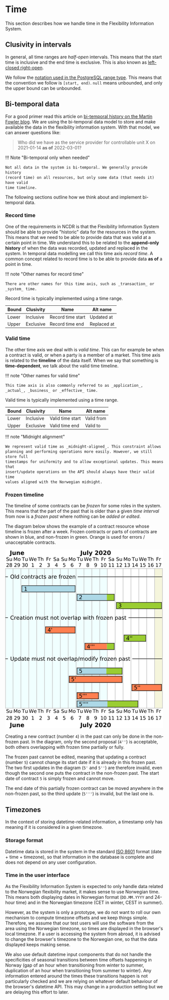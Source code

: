 # Time

This section describes how we handle time in the Flexibility Information System.

## Clusivity in intervals

In general, all time ranges are _half-open_ intervals. This means that the start
time is inclusive and the end time is exclusive. This is also known as
[left-closed right-open](https://en.wikipedia.org/wiki/Interval_(mathematics)).

We follow the
[notation used in the PostgreSQL range type](https://www.postgresql.org/docs/15/rangetypes.html#RANGETYPES-IO).
This means that the convention we follow is `[start, end)`. `null` means
unbounded, and only the upper bound can be unbounded.

## Bi-temporal data

For a good primer read this article on
[bi-temporal history on the Martin Fowler blog](https://martinfowler.com/articles/bitemporal-history.html).
We are using the bi-temporal data model to store and make available the data in
the flexibility information system. With that model, we can answer questions
like:

> Who did we have as the service provider for controllable unit X on 2021-01-14
> **as of** 2022-03-01?

!!! Note "Bi-temporal only when needed"

    Not all data in the system is bi-temporal. We generally provide history
    (record time) on all resources, but only some data (that needs it) have valid
    time timeline.

The following sections outline how we think about and implement
bi-temporal data.

### Record time

One of the requirements in NCDR is that the Flexibility Information System
should be able to provide "historic" data for the resources in the system. This
means that we need to be able to provide data that was valid at a certain point
in time. We understand this to be related to the **append-only history** of when
the data was recorded, updated and replaced in the system. In temporal data
modelling we call this time axis _record time_. A common concept related to
record time is to be able to provide data **as of** a point in time.

!!! note "Other names for record time"

    There are other names for this time axis, such as _transaction_ or _system_ time.

Record time is typically implemented using a time range.

| Bound | Clusivity | Name              | Alt name    |
|-------|-----------|-------------------|-------------|
| Lower | Inclusive | Record time start | Updated at  |
| Upper | Exclusive | Record time end   | Replaced at |

### Valid time

The other time axis we deal with is _valid time_. This can for example be when a
contract is valid, or when a party is a member of a market. This time axis is
related to the **timeline** of the data itself. When we say that something is
**time-dependent**, we talk about the valid time timeline.

!!! note "Other names for valid time"

    This time axis is also commonly referred to as _application_, _actual_, _business_ or _effective_ time.

Valid time is typically implemented using a time range.

| Bound | Clusivity | Name             | Alt name   |
|-------|-----------|------------------|------------|
| Lower | Inclusive | Valid time start | Valid from |
| Upper | Exclusive | Valid time end   | Valid to   |

!!! note "Midnight alignment"

    We represent valid time as _midnight-aligned_. This constraint allows
    planning and performing operations more easily. However, we still store full
    timestamps for uniformity and to allow exceptional updates. This means that
    insert/update operations on the API should always have their valid time
    values aligned with the Norwegian midnight.

### Frozen timeline

The timeline of some contracts can be _frozen_ for some roles in the system.
This means that the part of the past that is older than a given _time interval_
from now is a _frozen past_ where nothing can be _added or edited_.

The diagram below shows the example of a contract resource whose timeline is
frozen after a week. Frozen contracts or parts of contracts are shown in blue,
and non-frozen in green. Orange is used for errors / unacceptable contracts.

![valid_time_freeze](diagrams/valid_time_freeze.png)

Creating a new contract (number `4`) in the past can only be done in the
non-frozen past. In the diagram, only the second proposal (`4''`) is acceptable,
both others overlapping with frozen time partially or fully.

The frozen past cannot be edited, meaning that updating a contract (number `5`)
cannot change its start date if it is already in this frozen past. The two first
updates in the diagram (`5'` and `5''`) are therefore invalid, even though the
second one puts the contract in the non-frozen past. The start date of contract
`5` is simply frozen and cannot move.

The end date of this partially frozen contract can be moved anywhere in the
non-frozen past, so the third update (`5'''`) is invalid, but the last one is.

## Timezones

In the context of storing datetime-related information, a timestamp only has
meaning if it is considered in a given timezone.

### Storage format

Datetime data is stored in the system in the standard [ISO 8601](https://en.wikipedia.org/wiki/ISO_8601)
format (date + time + timezone), so that information in the database is complete
and does not depend on any user configuration.

### Time in the user interface

As the Flexibility Information System is expected to only handle data related to
the Norwegian flexibility market, it makes sense to use Norwegian time. This
means both displaying dates in Norwegian format (`DD.MM.YYYY` and 24-hour time)
and in the Norwegian timezone (CET in winter, CEST in summer).

However, as the system is only a prototype, we do not want to roll our own
mechanism to compute timezone offsets and we keep things simple. Therefore, we
assume that our test users will use the software from the area using the
Norwegian timezone, so times are displayed in the browser's local timezone. If
a user is accessing the system from abroad, it is advised to change the
browser's timezone to the Norwegian one, so that the data displayed keeps making
sense.

We also use default datetime input components that do not handle the
specificities of seasonal transitions between time offsets happening in Norway
(gap of an hour when transitioning from winter to summer, duplication of an
hour when transitioning from summer to winter). Any information entered around
the times these transitions happen is not particularly checked and we are
relying on whatever default behaviour of the browser's datetime API. This may
change in a production setting but we are delaying this effort to later.
